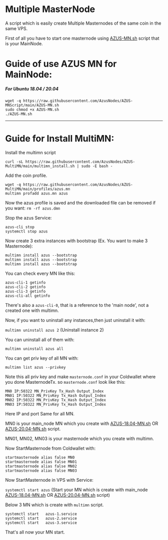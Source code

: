 # Multiple MasterNode

A script which is easily create Multiple Masternodes of the same coin in the same VPS.

First of all you have to start one masternode using <a href="https://github.com/AzusNodes/AZUS-MNScript/blob/main/AZUS-MN.sh">AZUS-MN.sh</a> script that is your MainNode.

# Guide of use AZUS MN for MainNode:

##### For Ubuntu 18.04 / 20.04
```
wget -q https://raw.githubusercontent.com/AzusNodes/AZUS-MNScript/main/AZUS-MN.sh
sudo chmod +x AZUS-MN.sh
./AZUS-MN.sh
```


***

# Guide for Install MultiMN:

Install the multimn script 

`curl -sL https://raw.githubusercontent.com/AzusNodes/AZUS-MultiMN/main/multimn_install.sh | sudo -E bash -`

Add the coin profile.
```
wget -q https://raw.githubusercontent.com/AzusNodes/AZUS-MultiMN/main/profiles/azus.mn
multimn profadd azus.mn azus
```
Now the azus profile is saved and the downloaded file can be removed if you want: `rm -rf azus.dmn`

Stop the azus Service:
```
azus-cli stop
systemctl stop azus
```
Now create 3 extra instances with bootstrap (Ex. You want to make 3 Masternode):
```
multimn install azus --bootstrap
multimn install azus --bootstrap
multimn install azus --bootstrap
```
You can check every MN like this:
```
azus-cli-1 getinfo
azus-cli-2 getinfo
azus-cli-3 getinfo
azus-cli-all getinfo
```
There's also a `azus-cli-0`, that is a reference to the 'main node', not a created one with multimn.

Now, if you want to uninstall any instances,then just uninstall it with:

`multimn uninstall azus 2` (Uninstall instance 2)

You can uninstall all of them with:

`multimn uninstall azus all`


You can get priv key of all MN with:

`multimn list azus --privkey`


Note this all priv key and make `masternode.conf` in your Coldwallet where you done MasternodeTx.
so `masternode.conf` look like this:
```
MN0 IP:50322 MN_PrivKey Tx_Hash Output_Index
MN01 IP:50322 MN_PrivKey Tx_Hash Output_Index
MN02 IP:50322 MN_PrivKey Tx_Hash Output_Index
MN03 IP:50322 MN_PrivKey Tx_Hash Output_Index
```

Here IP and port Same for all MN.

MN0 is your main_node MN which you create with <a href="https://github.com/AzusNodes/AZUS-MultiMN/blob/main/AZUS-18.04-MN.sh">AZUS-18.04-MN.sh</a> OR <a href="https://github.com/AzusNodes/AZUS-MultiMN/blob/main/AZUS-20.04-MN.sh">AZUS-20.04-MN.sh</a> script.

MN01, MN02, MN03 is your masternode which you create with multimn.


Now StartMasternode from Coldwallet with:
```
startmasternode alias false MN0
startmasternode alias false MN01
startmasternode alias false MN02
startmasternode alias false MN03
```

Now StartMasternode in VPS with Service:

`systemctl start azus` (Start your MN which is create with main_node <a href="https://github.com/AzusNodes/AZUS-MultiMN/blob/main/AZUS-18.04-MN.sh">AZUS-18.04-MN.sh</a> OR <a href="https://github.com/AzusNodes/AZUS-MultiMN/blob/main/AZUS-20.04-MN.sh">AZUS-20.04-MN.sh</a> script)

Below 3 MN which is create with `multimn` script.
```
systemctl start   azus-1.service
systemctl start   azus-2.service
systemctl start   azus-3.service
```

That's all now your MN start.
